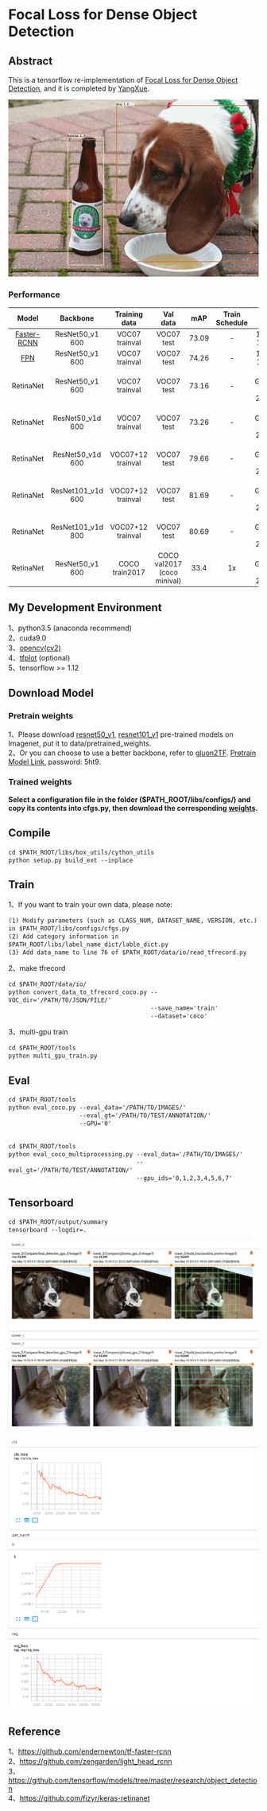 # Focal Loss for Dense Object Detection

## Abstract
This is a tensorflow re-implementation of [Focal Loss for Dense Object Detection](https://arxiv.org/pdf/1708.02002.pdf), and it is completed by [YangXue](https://github.com/yangxue0827).

![1](voc_2007.gif)

### Performance
| Model |    Backbone    |    Training data    |    Val data    |    mAP    | Train Schedule | GPU | Image/GPU | Configuration File |
|:------------:|:------------:|:------------:|:---------:|:-----------:|:----------:|:----------:|:-----------:|:-----------:|
| [Faster-RCNN](https://github.com/DetectionTeamUCAS/Faster-RCNN_Tensorflow)  | ResNet50_v1 600 | VOC07 trainval | VOC07 test | 73.09 | - | 1X GTX 1080Ti | 1 | - |
| [FPN](https://github.com/DetectionTeamUCAS/FPN_Tensorflow) | ResNet50_v1 600 | VOC07 trainval | VOC07 test | 74.26 | - | 1X GTX 1080Ti | 1 | - |
| RetinaNet | ResNet50_v1 600 | VOC07 trainval | VOC07 test | 73.16 | - | 8X GeForce RTX 2080 Ti | 1 | cfgs_res50_voc07_v3.py |
| RetinaNet | ResNet50_v1d 600 | VOC07 trainval | VOC07 test | 73.26 | - | 8X GeForce RTX 2080 Ti | 1 | cfgs_res50_voc07_v4.py |
| RetinaNet | ResNet50_v1d 600 | VOC07+12 trainval | VOC07 test | 79.66 | - | 8X GeForce RTX 2080 Ti | 1 | cfgs_res50_voc0712_v1.py |
| RetinaNet | ResNet101_v1d 600 | VOC07+12 trainval | VOC07 test | 81.69 | - | 8X GeForce RTX 2080 Ti | 1 | cfgs_res50_voc0712_v4.py |
| RetinaNet | ResNet101_v1d 800 | VOC07+12 trainval | VOC07 test | 80.69 | - | 8X GeForce RTX 2080 Ti | 1 | cfgs_res50_voc0712_v3.py | 
| RetinaNet | ResNet50_v1 600 | COCO train2017 | COCO val2017 (coco minival) | 33.4 | 1x | 8X GeForce RTX 2080 Ti | 1 | cfgs_res50_coco_1x_v4.py |

## My Development Environment
1、python3.5 (anaconda recommend)             
2、cuda9.0                     
3、[opencv(cv2)](https://pypi.org/project/opencv-python/)    
4、[tfplot](https://github.com/wookayin/tensorflow-plot) (optional)            
5、tensorflow >= 1.12                   

## Download Model
### Pretrain weights
1、Please download [resnet50_v1](http://download.tensorflow.org/models/resnet_v1_50_2016_08_28.tar.gz), [resnet101_v1](http://download.tensorflow.org/models/resnet_v1_101_2016_08_28.tar.gz) pre-trained models on Imagenet, put it to data/pretrained_weights.       
2、Or you can choose to use a better backbone, refer to [gluon2TF](https://github.com/yangJirui/gluon2TF). [Pretrain Model Link](https://pan.baidu.com/s/1GpqKg0dOaaWmwshvv1qWGg), password: 5ht9.

### Trained weights
**Select a configuration file in the folder ($PATH_ROOT/libs/configs/) and copy its contents into cfgs.py, then download the corresponding [weights](https://github.com/DetectionTeamUCAS/Models/tree/master/RetinaNet_Tensorflow).**      

## Compile
```  
cd $PATH_ROOT/libs/box_utils/cython_utils
python setup.py build_ext --inplace
```

## Train

1、If you want to train your own data, please note:  
```     
(1) Modify parameters (such as CLASS_NUM, DATASET_NAME, VERSION, etc.) in $PATH_ROOT/libs/configs/cfgs.py
(2) Add category information in $PATH_ROOT/libs/label_name_dict/lable_dict.py     
(3) Add data_name to line 76 of $PATH_ROOT/data/io/read_tfrecord.py 
```     

2、make tfrecord
```  
cd $PATH_ROOT/data/io/  
python convert_data_to_tfrecord_coco.py --VOC_dir='/PATH/TO/JSON/FILE/' 
                                        --save_name='train' 
                                        --dataset='coco'
```      

3、multi-gpu train
```  
cd $PATH_ROOT/tools
python multi_gpu_train.py
```

## Eval
```  
cd $PATH_ROOT/tools
python eval_coco.py --eval_data='/PATH/TO/IMAGES/'  
                    --eval_gt='/PATH/TO/TEST/ANNOTATION/'
                    --GPU='0'
                    
``` 

```  
cd $PATH_ROOT/tools
python eval_coco_multiprocessing.py --eval_data='/PATH/TO/IMAGES/'  
                                    --eval_gt='/PATH/TO/TEST/ANNOTATION/'
                                    --gpu_ids='0,1,2,3,4,5,6,7'           
``` 

## Tensorboard
```  
cd $PATH_ROOT/output/summary
tensorboard --logdir=.
``` 

![3](images.png)

![4](scalars.png)

## Reference
1、https://github.com/endernewton/tf-faster-rcnn   
2、https://github.com/zengarden/light_head_rcnn   
3、https://github.com/tensorflow/models/tree/master/research/object_detection    
4、https://github.com/fizyr/keras-retinanet
